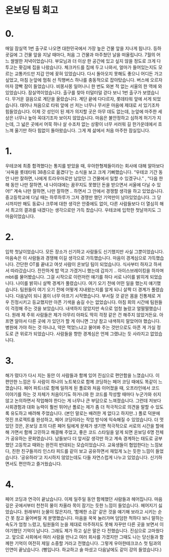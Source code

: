 # 온보딩 팀 회고
# 0.
매일 잠실역 1번 출구로 나오면 대한민국에서 가장 높은 건물 앞을 지나게 됩니다. 등하굣길에 그 건물 앞을 지날 때마다, 처음 그 건물과 마주쳤던 날을 떠올립니다.
7월의 어느 쌀쌀한 저녁이었습니다. 부모님과 더 이상 한 공간에 있고 싶지 않을 정도로 크게 다투고는 홧김에 집을 나왔습니다. 체크카드를 집에 두고 나와서, 얼마가 들어있는지도 모르는 교통카드만 지갑 안에 꽂혀 있었습니다. 다시 돌아오지 못해도 좋으니 어디든 가고 싶었고, 마침 눈앞에 멈춰 선 직행버스 하나를 충동적으로 잡아탔습니다. 버스에 오르자마자 깜빡 잠이 들었습니다. 비몽사몽 일어나니 한 번도 와본 적 없는 서울의 한 역에 와 있었습니다. 잠실역이었습니다. 출구를 찾아 터덜터덜 걷다 보니 1번 출구가 보였습니다. 무거운 걸음으로 계단을 올랐습니다. 계단 끝에 다다르자, 롯데타워 앞에 서게 되었습니다.
태어나 처음으로 타워 앞에 선 저는 너무나 무서운 마음에 제대로 서 있기조차 힘들었습니다. 이제 갓 성인이 된 제가 의지할 곳은 아무 데도 없는데, 눈앞에 마주한 세상은 너무나 높아 꼭대기조차 보이지 않았습니다. 마음은 불안정하고 심하게 허기가 지는데, 그 넓은 곳에서 어묵 하나 살 수조차 없는 상황이 너무 서러워 길 한가운데에서 흐느껴 울기만 하다 힘없이 돌아왔습니다. 그게 제 삶에서 처음 마주한 잠실입니다.

# 1.
우테코에 최종 합격했다는 통지를 받았을 때, 우아한형제들이라는 회사에 대해 알아보다 ‘사옥을 롯데타워 38층으로 옮겼다’는 소식을 보고 크게 기뻐했습니다. “우테코 기간 동안 나만 잘하면, 나에게 트라우마로만 남았던 그 건물에서 일할 수 있겠구나.” , “다음 한 해 동안 나만 잘하면, 내 나이대에는 꿈꾸지도 못했던 돈을 받으면서 서울에 다닐 수 있어!” 계속 나만 잘하면, 나만 잘하면 .. 하면서 그 안에서 경쟁할 생각을 하고 있었습니다. 중고등학교에 다닐 때는 하루하루가 그저 경쟁만 했던 기억만이 남아있었습니다. 그 당시까지만 해도 동료나 크루에 대한 생각은 안중에도 없이, 다른 사람들보다 더 열심히 해서 최고의 결과를 내겠다는 생각으로만 가득 찼습니다. 우테코에 입학한 첫날까지도 그 마음이었습니다.

# 2.
입학 첫날이었습니다. 모든 장소가 신기하고 사람들도 신기했지만 사실 그뿐이었습니다. 마음속은 이 사람들과 경쟁해 이길 생각으로 가득했습니다. 마음이 경계심으로 가득했습니다. 간단한 OT를 끝내고 여섯 사람이 온보딩 팀이 되었습니다. 식사부터 하자고 하셔서 따라갔습니다. 잔잔하게 밥 먹고 가겠거니 했는데 갑자기 .. 아이스브레이킹을 하자며 mbti를 물어봤습니다. 그걸 시작으로 이런저런 얘기를 하다 서로 나이를 밝히게 되었습니다. 나이를 밝히니 살짝 경계가 풀렸습니다. 여기 오기 전에 어떤 일을 했는지 얘기했습니다. 팀원들이 여기 오기 전에 어떻게 지내왔는지를 알게 되니 살짝 더 경계가 풀렸습니다.
다음날이 되니 몸이 너무 아프기 시작했습니다. 부서질 것 같은 몸을 진통제로 겨우 진정시키고 등교했지만 아픈 기색을 숨길 수는 없었습니다. 아침 회의 시간에 팀원들이 걱정해 주는 것을 보았습니다. 내색하지 않았지만 속으로 엄청 놀랐고 얼떨떨했습니다. 원래 제 주위 사람들은 제가 아무리 아파도 딱히 걱정 같은 건 해주지 않았거든요. 아프면 알아서 다른 곳에 가 있던가 할 게 아니면 그냥 참고 내색하지 말았어야 했습니다. 병원에 가야 하는 것 아니냐, 약은 먹었느냐고 물어봐 주는 것만으로도 아픈 게 가실 정도로 큰 위로가 되었습니다. 사람들을 향한 경계심은 언제 그랬냐는 듯 사라지고 없었습니다.

# 3.
해가 떴다가 다시 지는 동안 이 사람들과 함께 있어 진심으로 편안함을 느꼈습니다. 이 편안한 느낌은 두 사람이 하나의 노트북으로 함께 코딩하는 페어 코딩 때에도 똑같이 느꼈습니다. 페어 파트너로 함께 일하게 된 폴로와 처음 이어졌을 때, 오프라인에서 코드 이야기를 하는 것 자체가 처음이기도 하거니와 한 코드를 작성할 때마다 누군가와 쉬지 않고 논의하면서 작업해야 한다는 게 너무나 큰 부담으로 느껴졌습니다. 그런데 저보다 사회경험과 대화 능력이 훨씬 뛰어난 폴로는 제가 좀 더 적극적으로 의견을 말할 수 있도록 유도하고 배려해 주었습니다. (본인 말로는 배려한 게 없다고 하지만..) 폴로 덕분에 멋진 프로젝트를 완성하고, 페어 코딩이라는 작업 방식에 익숙해질 수 있었습니다. 더 멋있던 것은, 온보딩 조의 다른 페어 팀에게 문제가 생기면 적극적으로 서로의 시간을 할애해 가면서 함께 고민하고 해결해 주었고, 좋은 코드 스타일을 알게 되면 온보딩 6명 전체가 공유하는 문화였습니다. 남들보다 더 앞서갈 생각만 하고 계속 경계하는 태도로 공부했던 고등학교 때와는 완전히 반대되는 모습이었습니다. 교육생들이 협업한다는 느낌보다, 친한 친구들끼리 인스타 피드를 같이 보고 공유하면서 재밌게 노는 듯한 느낌이 들었습니다. ‘공유하라’고 지시하지 않았는데도 다들 자연스럽게 나누고 있었습니다. 신기하면서도 편안하고 즐거웠습니다.

# 4.
페어 코딩과 연극이 끝났습니다. 이제 일주일 동안 함께했던 사람들과 헤어집니다. 마음 깊은 곳에서부터 천천히 물이 차올라 목이 잠기는 듯한 느낌이 들었습니다. 헤어지기 싫었습니다. 원래부터 눈물이 많은지라, ‘함께한 소감’ 같은 것을 얘기해 보라고 시키는 순간 못 참고 울어버릴 게 분명했습니다. 마음을 꾹꾹 눌러가며 덤덤한 척하다 보니 말하는 속도가 엄청 느렸고, 팀원들의 눈을 제대로 마주하지도 못해 자꾸만 다른 곳을 보면서 이야기했던 기억이 납니다.
그래도 제가 하고 싶은 말은 다 전했습니다. 진심으로 고마웠다고. 앞으로 사회에서 여러 사람을 만나고 여러 회사를 가겠지만 그때도 나는 당신들과 함께한 기억이 여전히 제일 소중할 거라고 전했습니다.
그렇게 우아한테크코스 첫 팀과의 인연이 끝났습니다.
(뻥입니다. 하교하고 술 마셨고 다음날에도 같이 강의 들었습니다.)


